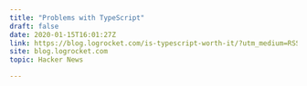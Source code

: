 ```yaml
---
title: "Problems with TypeScript"
draft: false
date: 2020-01-15T16:01:27Z
link: https://blog.logrocket.com/is-typescript-worth-it/?utm_medium=RSS&utm_source=hune
site: blog.logrocket.com
topic: Hacker News  

---
```

